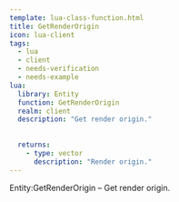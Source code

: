 ```yaml
---
template: lua-class-function.html
title: GetRenderOrigin
icon: lua-client
tags:
  - lua
  - client
  - needs-verification
  - needs-example
lua:
  library: Entity
  function: GetRenderOrigin
  realm: client
  description: "Get render origin."
  
  
  returns:
    - type: vector
      description: "Render origin."
---
```


<div class="lua__search__keywords">
Entity:GetRenderOrigin &#x2013; Get render origin.
</div>
